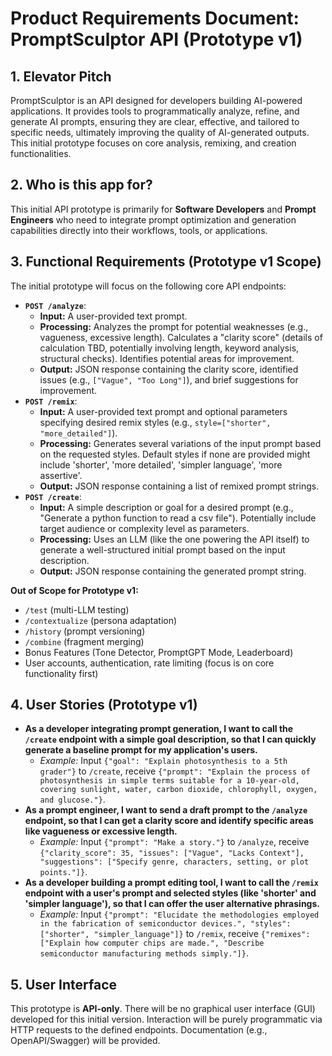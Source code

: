 # Product Requirements Document: PromptSculptor API (Prototype v1)

## 1. Elevator Pitch

PromptSculptor is an API designed for developers building AI-powered applications. It provides tools to programmatically analyze, refine, and generate AI prompts, ensuring they are clear, effective, and tailored to specific needs, ultimately improving the quality of AI-generated outputs. This initial prototype focuses on core analysis, remixing, and creation functionalities.

## 2. Who is this app for?

This initial API prototype is primarily for **Software Developers** and **Prompt Engineers** who need to integrate prompt optimization and generation capabilities directly into their workflows, tools, or applications.

## 3. Functional Requirements (Prototype v1 Scope)

The initial prototype will focus on the following core API endpoints:

*   **`POST /analyze`**:
    *   **Input:** A user-provided text prompt.
    *   **Processing:** Analyzes the prompt for potential weaknesses (e.g., vagueness, excessive length). Calculates a "clarity score" (details of calculation TBD, potentially involving length, keyword analysis, structural checks). Identifies potential areas for improvement.
    *   **Output:** JSON response containing the clarity score, identified issues (e.g., `["Vague", "Too Long"]`), and brief suggestions for improvement.
*   **`POST /remix`**:
    *   **Input:** A user-provided text prompt and optional parameters specifying desired remix styles (e.g., `style=["shorter", "more_detailed"]`).
    *   **Processing:** Generates several variations of the input prompt based on the requested styles. Default styles if none are provided might include 'shorter', 'more detailed', 'simpler language', 'more assertive'.
    *   **Output:** JSON response containing a list of remixed prompt strings.
*   **`POST /create`**:
    *   **Input:** A simple description or goal for a desired prompt (e.g., "Generate a python function to read a csv file"). Potentially include target audience or complexity level as parameters.
    *   **Processing:** Uses an LLM (like the one powering the API itself) to generate a well-structured initial prompt based on the input description.
    *   **Output:** JSON response containing the generated prompt string.

**Out of Scope for Prototype v1:**
*   `/test` (multi-LLM testing)
*   `/contextualize` (persona adaptation)
*   `/history` (prompt versioning)
*   `/combine` (fragment merging)
*   Bonus Features (Tone Detector, PromptGPT Mode, Leaderboard)
*   User accounts, authentication, rate limiting (focus is on core functionality first)

## 4. User Stories (Prototype v1)

*   **As a developer integrating prompt generation, I want to call the `/create` endpoint with a simple goal description, so that I can quickly generate a baseline prompt for my application's users.**
    *   *Example:* Input `{"goal": "Explain photosynthesis to a 5th grader"}` to `/create`, receive `{"prompt": "Explain the process of photosynthesis in simple terms suitable for a 10-year-old, covering sunlight, water, carbon dioxide, chlorophyll, oxygen, and glucose."}`.
*   **As a prompt engineer, I want to send a draft prompt to the `/analyze` endpoint, so that I can get a clarity score and identify specific areas like vagueness or excessive length.**
    *   *Example:* Input `{"prompt": "Make a story."}` to `/analyze`, receive `{"clarity_score": 35, "issues": ["Vague", "Lacks Context"], "suggestions": ["Specify genre, characters, setting, or plot points."]}`.
*   **As a developer building a prompt editing tool, I want to call the `/remix` endpoint with a user's prompt and selected styles (like 'shorter' and 'simpler language'), so that I can offer the user alternative phrasings.**
    *   *Example:* Input `{"prompt": "Elucidate the methodologies employed in the fabrication of semiconductor devices.", "styles": ["shorter", "simpler_language"]}` to `/remix`, receive `{"remixes": ["Explain how computer chips are made.", "Describe semiconductor manufacturing methods simply."]}`.

## 5. User Interface

This prototype is **API-only**. There will be no graphical user interface (GUI) developed for this initial version. Interaction will be purely programmatic via HTTP requests to the defined endpoints. Documentation (e.g., OpenAPI/Swagger) will be provided.

